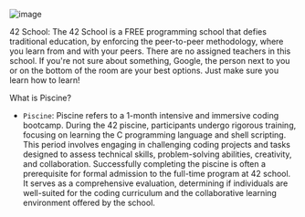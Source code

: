 ![image](https://user-images.githubusercontent.com/93390807/215582336-7446fb5f-42da-4a91-82a7-c679d84a1f90.png)

42 School:
The 42 School is a FREE programming school that defies traditional education, by enforcing the peer-to-peer methodology, where you learn from and with your peers. There are no assigned teachers in this school. If you're not sure about something, Google, the person next to you or on the bottom of the room are your best options. Just make sure you learn how to learn!

What is Piscine?
 - `Piscine`: Piscine refers to a 1-month intensive and immersive coding bootcamp. During the 42 piscine, participants undergo rigorous training, focusing on learning the C programming language and shell scripting. This period involves engaging in challenging coding projects and tasks designed to assess technical skills, problem-solving abilities, creativity, and collaboration. Successfully completing the piscine is often a prerequisite for formal admission to the full-time program at 42 school. It serves as a comprehensive evaluation, determining if individuals are well-suited for the coding curriculum and the collaborative learning environment offered by the school.